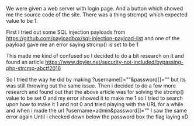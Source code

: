 We were given a web server with login page. And a button which showed me the source code of the site. There was a thing strcmp() which expected value to be 1. 

First I tried out some SQL injection payloads from https://github.com/payloadbox/sql-injection-payload-list and one of the payload gave me an error saying strcmp() is set to be 1

This made me kind of confused so I decided to do a bit research on it and found an article https://www.doyler.net/security-not-included/bypassing-php-strcmp-abctf2016

So I tried the way he did by making ?username[]=""&password[]="" but its was still throwing out the same issue. Then i decided to do a few more research and found out that the above article was for solving the strcmp() value to be set 0 and my error showed it to make me 1 so I tried to search upon how to make it 1 and not 0 and tried playing with the URL for a while and when i made the url ?username=admin&password[]="" I saw the same error again Until i checked down below the password box the flag laying xD
